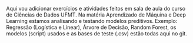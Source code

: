 Aqui vou adicionar exercícios e atividades feitos em sala de aula do curso de Ciências de Dados UFMT.
Na matéria Aprendizado de Máquina e Deep Learning estamos analisando e testando modelos preditivos.
Exemplo: Regressão (Logística e Linear), Árvore de Decisão, Random Forest, os modelos (script) usados e as bases de teste (.csv) estão todas aqui no git.
 
